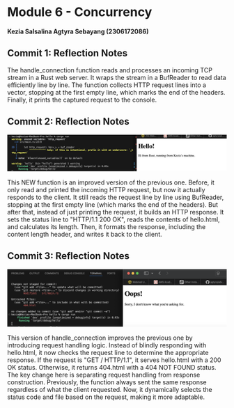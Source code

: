 # Module 6 - Concurrency
 **Kezia Salsalina Agtyra Sebayang (2306172086)**
 
## Commit 1: Reflection Notes

 The handle_connection function reads and processes an incoming TCP stream in a Rust web server. It wraps the stream in a BufReader to read data efficiently line by line. The function collects HTTP request lines into a vector, stopping at the first empty line, which marks the end of the headers. Finally, it prints the captured request to the console.

## Commit 2: Reflection Notes

![Commit 2 screen capture](/assets/images/commit2.png)

 This NEW function is an improved version of the previous one. Before, it only read and printed the incoming HTTP request, but now it actually responds to the client. It still reads the request line by line using BufReader, stopping at the first empty line (which marks the end of the headers). But after that, instead of just printing the request, it builds an HTTP response. It sets the status line to "HTTP/1.1 200 OK", reads the contents of hello.html, and calculates its length. Then, it formats the response, including the content length header, and writes it back to the client.

## Commit 3: Reflection Notes

![Commit 3 screen capture](/assets/images/commit3.png)

This version of handle_connection improves the previous one by introducing request handling logic. Instead of blindly responding with hello.html, it now checks the request line to determine the appropriate response. If the request is "GET / HTTP/1.1", it serves hello.html with a 200 OK status. Otherwise, it returns 404.html with a 404 NOT FOUND status. The key change here is separating request handling from response construction. Previously, the function always sent the same response regardless of what the client requested. Now, it dynamically selects the status code and file based on the request, making it more adaptable.
